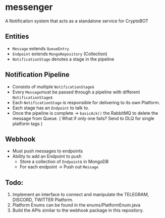 # messenger
A Notification system that acts as a standalone service for CryptoBOT

## Entities
- `Message` extends `QueueEntry`
- `Endpoint` extends `MongoRepository` (Collection)
- `NotificationStage` denotes a stage in the pipeline

## Notification Pipeline
- Consists of multiple `NotificationStage`s
- Every `Message`must be passed through a pipeline with different `NotificationStage`s
- Each `NotificationStage` is responsible for delivering to its own Platform.
- Each stage has an `Endpoint` to talk to.
- Once the pipeline is complete -> `basicAck()` the RabbitMQ to delete the message from Queue. ( What if only one fails? Send to DLQ for single platform tags )



## Webhook
- Must push messages to endpoints
- Ability to add an Endpoint to push
  - Store a collection of `Endpoint`s in MongoDB
  - For each endpoint -> Push out `Message`


## Todo:

1. Implement an interface to connect and manipulate the TELEGRAM, DISCORD, TWITTER Platform.
2. Platform Enums can be found in the enums/PlatformEnum.java
3. Build the APIs similar to the webhook package in this repository.
